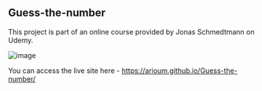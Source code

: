 ## Guess-the-number

This project is part of an online course provided by Jonas Schmedtmann on Udemy.

![image](https://user-images.githubusercontent.com/95125149/190689244-b91bc60d-51fa-409f-84dc-7a63eb550f77.png)


You can access the live site here - https://arioum.github.io/Guess-the-number/
